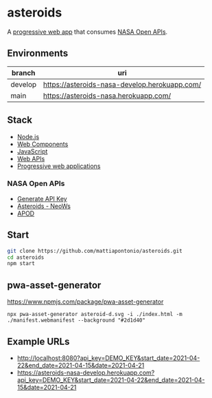 # asteroids

A [progressive web app](https://developer.mozilla.org/en-US/docs/Web/Progressive_web_apps) that consumes [NASA Open APIs](https://api.nasa.gov).

## Environments

|branch|uri|
|-|-|
|develop|<https://asteroids-nasa-develop.herokuapp.com/>|
|main|<https://asteroids-nasa.herokuapp.com/>|

## Stack

- [Node.js](https://nodejs.org/en/)
- [Web Components](https://developer.mozilla.org/it/docs/Web/Web_Components)
- [JavaScript](https://developer.mozilla.org/en-US/docs/Web/JavaScript)
- [Web APIs](https://developer.mozilla.org/en-US/docs/Web/API)
- [Progressive web applications](https://developer.mozilla.org/en-US/docs/Web/Progressive_web_apps)

### NASA Open APIs

- [Generate API Key](https://api.nasa.gov/#apidatagov_signup)
- [Asteroids - NeoWs](https://api.nasa.gov/#NeoWS)
- [APOD](https://api.nasa.gov/#apod)

## Start

```sh
git clone https://github.com/mattiapontonio/asteroids.git
cd asteroids
npm start
```

## pwa-asset-generator

<https://www.npmjs.com/package/pwa-asset-generator>

```shell
npx pwa-asset-generator asteroid-d.svg -i ./index.html -m ./manifest.webmanifest --background "#2d1d40"
```

## Example URLs

- <http://localhost:8080?api_key=DEMO_KEY&start_date=2021-04-22&end_date=2021-04-15&date=2021-04-21>
- <https://asteroids-nasa-develop.herokuapp.com?api_key=DEMO_KEY&start_date=2021-04-22&end_date=2021-04-15&date=2021-04-21>
